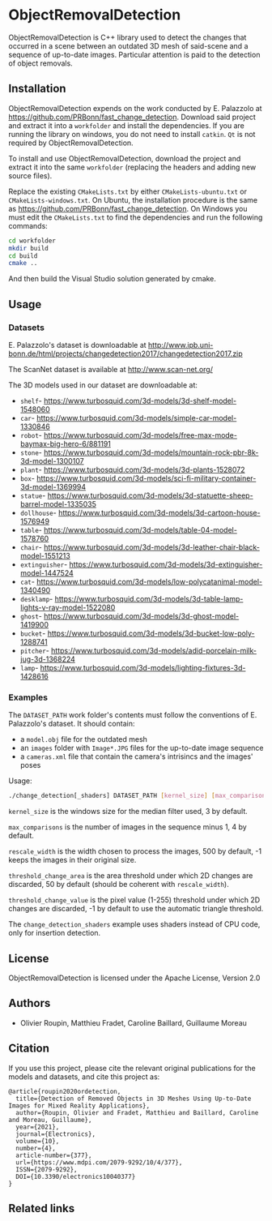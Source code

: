 # ObjectRemovalDetection

ObjectRemovalDetection is C++ library used to detect the changes that occurred
in a scene between an outdated 3D mesh of said-scene and a sequence of
up-to-date images. Particular attention is paid to the detection of object
removals.

## Installation

ObjectRemovalDetection expends on the work conducted by E. Palazzolo
at https://github.com/PRBonn/fast_change_detection. Download said project and
extract it into a `workfolder` and install the dependencies. If you are running
the library on windows, you do not need to install `catkin`. `Qt` is not
required by ObjectRemovalDetection.

To install and use ObjectRemovalDetection, download the project and extract it
into the same `workfolder` (replacing the headers and adding new source files).

Replace the existing `CMakeLists.txt` by either `CMakeLists-ubuntu.txt` or
`CMakeLists-windows.txt`. On Ubuntu, the installation procedure is the same as
https://github.com/PRBonn/fast_change_detection. On Windows you must edit the
`CMakeLists.txt` to find the dependencies and run the following commands:

```bash
cd workfolder
mkdir build
cd build
cmake ..
```

And then build the Visual Studio solution generated by cmake.

## Usage

### Datasets

E. Palazzolo's dataset is downloadable at http://www.ipb.uni-bonn.de/html/projects/changedetection2017/changedetection2017.zip

The ScanNet dataset is available at http://www.scan-net.org/

The 3D models used in our dataset are downloadable at:
* `shelf`- https://www.turbosquid.com/3d-models/3d-shelf-model-1548060
* `car`- https://www.turbosquid.com/3d-models/simple-car-model-1330846
* `robot`- https://www.turbosquid.com/3d-models/free-max-mode-baymax-big-hero-6/881191
* `stone`- https://www.turbosquid.com/3d-models/mountain-rock-pbr-8k-3d-model-1300107
* `plant`- https://www.turbosquid.com/3d-models/3d-plants-1528072
* `box`- https://www.turbosquid.com/3d-models/sci-fi-military-container-3d-model-1369994
* `statue`- https://www.turbosquid.com/3d-models/3d-statuette-sheep-barrel-model-1335035
* `dollhouse`- https://www.turbosquid.com/3d-models/3d-cartoon-house-1576949
* `table`- https://www.turbosquid.com/3d-models/table-04-model-1578760
* `chair`- https://www.turbosquid.com/3d-models/3d-leather-chair-black-model-1551213
* `extinguisher`- https://www.turbosquid.com/3d-models/3d-extinguisher-model-1447524
* `cat`- https://www.turbosquid.com/3d-models/low-polycatanimal-model-1340490
* `desklamp`- https://www.turbosquid.com/3d-models/3d-table-lamp-lights-v-ray-model-1522080
* `ghost`- https://www.turbosquid.com/3d-models/3d-ghost-model-1419900
* `bucket`- https://www.turbosquid.com/3d-models/3d-bucket-low-poly-1288741
* `pitcher`- https://www.turbosquid.com/3d-models/adid-porcelain-milk-jug-3d-1368224
* `lamp`- https://www.turbosquid.com/3d-models/lighting-fixtures-3d-1428616

### Examples

The `DATASET_PATH` work folder's contents must follow the conventions of E.
Palazzolo's dataset. It should contain:
* a `model.obj` file for the outdated mesh
* an `images` folder with `Image*.JPG` files for the up-to-date image sequence
* a `cameras.xml` file that contain the camera's intrisincs and the images' poses

Usage:
```bash
./change_detection[_shaders] DATASET_PATH [kernel_size] [max_comparisons] [rescale_width] [threshold_change_area] [threshold_change_value]
```

`kernel_size` is the windows size for the median filter used, 3 by default.

`max_comparisons` is the number of images in the sequence minus 1, 4 by default.

`rescale_width` is the width chosen to process the images, 500 by default, -1
keeps the images in their original size.

`threshold_change_area` is the area threshold under which 2D changes are
discarded, 50 by default (should be coherent with `rescale_width`).

`threshold_change_value` is the pixel value (1-255) threshold under which 2D
changes are discarded, -1 by default to use the automatic triangle threshold.

The `change_detection_shaders` example uses shaders instead of CPU code, only
for insertion detection.

## License

ObjectRemovalDetection is licensed under the Apache License, Version 2.0

## Authors

* Olivier Roupin, Matthieu Fradet, Caroline Baillard, Guillaume Moreau

## Citation

If you use this project, please cite the relevant original publications for the
models and datasets, and cite this project as:

```
@article{roupin2020ordetection,
  title={Detection of Removed Objects in 3D Meshes Using Up-to-Date Images for Mixed Reality Applications},
  author={Roupin, Olivier and Fradet, Matthieu and Baillard, Caroline and Moreau, Guillaume},
  year={2021},
  journal={Electronics},
  volume={10},
  number={4},
  article-number={377},
  url={https://www.mdpi.com/2079-9292/10/4/377},
  ISSN={2079-9292},
  DOI={10.3390/electronics10040377}
}
```

## Related links
